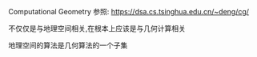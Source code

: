 
Computational Geometry 
参照: https://dsa.cs.tsinghua.edu.cn/~deng/cg/

不仅仅是与地理空间相关,在根本上应该是与几何计算相关

地理空间的算法是几何算法的一个子集